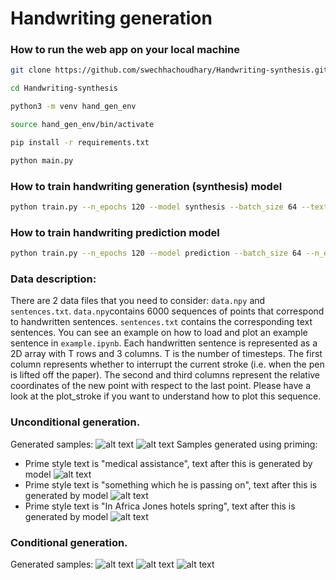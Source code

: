 # Handwriting generation
### How to run the web app on your local machine
```bash
git clone https://github.com/swechhachoudhary/Handwriting-synthesis.git
```

```bash
cd Handwriting-synthesis
```

```bash
python3 -m venv hand_gen_env
```
```bash
source hand_gen_env/bin/activate
```

```bash
pip install -r requirements.txt
```

```bash
python main.py
```

### How to train handwriting generation (synthesis) model

```bash
python train.py --n_epochs 120 --model synthesis --batch_size 64 --text_req --n_epochs 200
```

### How to train handwriting prediction model

```bash
python train.py --n_epochs 120 --model prediction --batch_size 64 --n_epochs 200
```

### Data description:

There are 2 data files that you need to consider: `data.npy` and `sentences.txt`. `data.npy`contains 6000 sequences of points that correspond to handwritten sentences. `sentences.txt` contains the corresponding text sentences. You can see an example on how to load and plot an example sentence in `example.ipynb`. Each handwritten sentence is represented as a 2D array with T rows and 3 columns. T is the number of timesteps. The first column represents whether to interrupt the current stroke (i.e. when the pen is lifted off the paper). The second and third columns represent the relative coordinates of the new point with respect to the last point. Please have a look at the plot_stroke if you want to understand how to plot this sequence.

### Unconditional generation.
Generated samples:
![alt text](https://github.com/swechhachoudhary/Handwriting-synthesis/blob/master/results/gen_prediction_samples/pred_10_400.png)
![alt text](https://github.com/swechhachoudhary/Handwriting-synthesis/blob/master/results/gen_prediction_samples/pred_4_700.png)
Samples generated using priming:
* Prime style text is "medical assistance", text after this is generated by model
![alt text](https://github.com/swechhachoudhary/Handwriting-synthesis/blob/master/results/gen_prediction_samples/pred_8_400_medical_assistance.png)
* Prime style text is "something which he is passing on", text after this is generated by model
![alt text](https://github.com/swechhachoudhary/Handwriting-synthesis/blob/master/results/gen_prediction_samples/pred_8_700_something_which_he_is_passing_on.png)
* Prime style text is "In Africa Jones hotels spring", text after this is generated by model
![alt text](https://github.com/swechhachoudhary/Handwriting-synthesis/blob/master/results/gen_prediction_samples/prime_1078_10_400_In%20Africa_Jones_hotels_spring.png)
### Conditional generation.
Generated samples:
![alt text](https://github.com/swechhachoudhary/Handwriting-synthesis/blob/master/results/gen_synthesis_samples/syn_10_python_handwriting_synthesis_224.png)
![alt text](https://github.com/swechhachoudhary/Handwriting-synthesis/blob/master/results/gen_synthesis_samples/syn_10_urnn.png)
![alt text](https://github.com/swechhachoudhary/Handwriting-synthesis/blob/master/results/gen_synthesis_samples/syn_10_by_Swechha.png)

